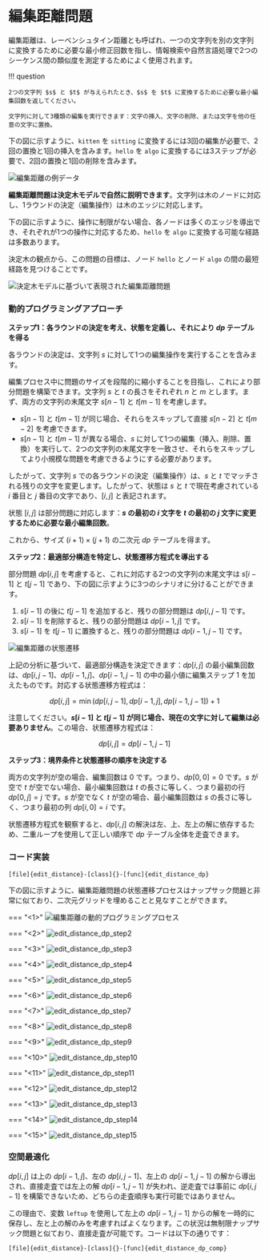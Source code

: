 # 編集距離問題

編集距離は、レーベンシュタイン距離とも呼ばれ、一つの文字列を別の文字列に変換するために必要な最小修正回数を指し、情報検索や自然言語処理で2つのシーケンス間の類似度を測定するためによく使用されます。

!!! question

    2つの文字列 $s$ と $t$ が与えられたとき、$s$ を $t$ に変換するために必要な最小編集回数を返してください。

    文字列に対して3種類の編集を実行できます：文字の挿入、文字の削除、または文字を他の任意の文字に置換。

下の図に示すように、`kitten` を `sitting` に変換するには3回の編集が必要で、2回の置換と1回の挿入を含みます。`hello` を `algo` に変換するには3ステップが必要で、2回の置換と1回の削除を含みます。

![編集距離の例データ](edit_distance_problem.assets/edit_distance_example.png)

**編集距離問題は決定木モデルで自然に説明できます**。文字列は木のノードに対応し、1ラウンドの決定（編集操作）は木のエッジに対応します。

下の図に示すように、操作に制限がない場合、各ノードは多くのエッジを導出でき、それぞれが1つの操作に対応するため、`hello` を `algo` に変換する可能な経路は多数あります。

決定木の観点から、この問題の目標は、ノード `hello` とノード `algo` の間の最短経路を見つけることです。

![決定木モデルに基づいて表現された編集距離問題](edit_distance_problem.assets/edit_distance_decision_tree.png)

### 動的プログラミングアプローチ

**ステップ1：各ラウンドの決定を考え、状態を定義し、それにより $dp$ テーブルを得る**

各ラウンドの決定は、文字列 $s$ に対して1つの編集操作を実行することを含みます。

編集プロセス中に問題のサイズを段階的に縮小することを目指し、これにより部分問題を構築できます。文字列 $s$ と $t$ の長さをそれぞれ $n$ と $m$ とします。まず、両方の文字列の末尾文字 $s[n-1]$ と $t[m-1]$ を考慮します。

- $s[n-1]$ と $t[m-1]$ が同じ場合、それらをスキップして直接 $s[n-2]$ と $t[m-2]$ を考慮できます。
- $s[n-1]$ と $t[m-1]$ が異なる場合、$s$ に対して1つの編集（挿入、削除、置換）を実行して、2つの文字列の末尾文字を一致させ、それらをスキップしてより小規模な問題を考慮できるようにする必要があります。

したがって、文字列 $s$ での各ラウンドの決定（編集操作）は、$s$ と $t$ でマッチされる残りの文字を変更します。したがって、状態は $s$ と $t$ で現在考慮されている $i$ 番目と $j$ 番目の文字であり、$[i, j]$ と表記されます。

状態 $[i, j]$ は部分問題に対応します：**$s$ の最初の $i$ 文字を $t$ の最初の $j$ 文字に変更するために必要な最小編集回数**。

これから、サイズ $(i+1) \times (j+1)$ の二次元 $dp$ テーブルを得ます。

**ステップ2：最適部分構造を特定し、状態遷移方程式を導出する**

部分問題 $dp[i, j]$ を考慮すると、これに対応する2つの文字列の末尾文字は $s[i-1]$ と $t[j-1]$ であり、下の図に示すように3つのシナリオに分けることができます。

1. $s[i-1]$ の後に $t[j-1]$ を追加すると、残りの部分問題は $dp[i, j-1]$ です。
2. $s[i-1]$ を削除すると、残りの部分問題は $dp[i-1, j]$ です。
3. $s[i-1]$ を $t[j-1]$ に置換すると、残りの部分問題は $dp[i-1, j-1]$ です。

![編集距離の状態遷移](edit_distance_problem.assets/edit_distance_state_transfer.png)

上記の分析に基づいて、最適部分構造を決定できます：$dp[i, j]$ の最小編集回数は、$dp[i, j-1]$、$dp[i-1, j]$、$dp[i-1, j-1]$ の中の最小値に編集ステップ $1$ を加えたものです。対応する状態遷移方程式は：

$$
dp[i, j] = \min(dp[i, j-1], dp[i-1, j], dp[i-1, j-1]) + 1
$$

注意してください。**$s[i-1]$ と $t[j-1]$ が同じ場合、現在の文字に対して編集は必要ありません**。この場合、状態遷移方程式は：

$$
dp[i, j] = dp[i-1, j-1]
$$

**ステップ3：境界条件と状態遷移の順序を決定する**

両方の文字列が空の場合、編集回数は $0$ です。つまり、$dp[0, 0] = 0$ です。$s$ が空で $t$ が空でない場合、最小編集回数は $t$ の長さに等しく、つまり最初の行 $dp[0, j] = j$ です。$s$ が空でなく $t$ が空の場合、最小編集回数は $s$ の長さに等しく、つまり最初の列 $dp[i, 0] = i$ です。

状態遷移方程式を観察すると、$dp[i, j]$ の解決は左、上、左上の解に依存するため、二重ループを使用して正しい順序で $dp$ テーブル全体を走査できます。

### コード実装

```src
[file]{edit_distance}-[class]{}-[func]{edit_distance_dp}
```

下の図に示すように、編集距離問題の状態遷移プロセスはナップサック問題と非常に似ており、二次元グリッドを埋めることと見なすことができます。

=== "<1>"
    ![編集距離の動的プログラミングプロセス](edit_distance_problem.assets/edit_distance_dp_step1.png)

=== "<2>"
    ![edit_distance_dp_step2](edit_distance_problem.assets/edit_distance_dp_step2.png)

=== "<3>"
    ![edit_distance_dp_step3](edit_distance_problem.assets/edit_distance_dp_step3.png)

=== "<4>"
    ![edit_distance_dp_step4](edit_distance_problem.assets/edit_distance_dp_step4.png)

=== "<5>"
    ![edit_distance_dp_step5](edit_distance_problem.assets/edit_distance_dp_step5.png)

=== "<6>"
    ![edit_distance_dp_step6](edit_distance_problem.assets/edit_distance_dp_step6.png)

=== "<7>"
    ![edit_distance_dp_step7](edit_distance_problem.assets/edit_distance_dp_step7.png)

=== "<8>"
    ![edit_distance_dp_step8](edit_distance_problem.assets/edit_distance_dp_step8.png)

=== "<9>"
    ![edit_distance_dp_step9](edit_distance_problem.assets/edit_distance_dp_step9.png)

=== "<10>"
    ![edit_distance_dp_step10](edit_distance_problem.assets/edit_distance_dp_step10.png)

=== "<11>"
    ![edit_distance_dp_step11](edit_distance_problem.assets/edit_distance_dp_step11.png)

=== "<12>"
    ![edit_distance_dp_step12](edit_distance_problem.assets/edit_distance_dp_step12.png)

=== "<13>"
    ![edit_distance_dp_step13](edit_distance_problem.assets/edit_distance_dp_step13.png)

=== "<14>"
    ![edit_distance_dp_step14](edit_distance_problem.assets/edit_distance_dp_step14.png)

=== "<15>"
    ![edit_distance_dp_step15](edit_distance_problem.assets/edit_distance_dp_step15.png)

### 空間最適化

$dp[i, j]$ は上の $dp[i-1, j]$、左の $dp[i, j-1]$、左上の $dp[i-1, j-1]$ の解から導出され、直接走査では左上の解 $dp[i-1, j-1]$ が失われ、逆走査では事前に $dp[i, j-1]$ を構築できないため、どちらの走査順序も実行可能ではありません。

この理由で、変数 `leftup` を使用して左上の $dp[i-1, j-1]$ からの解を一時的に保存し、左と上の解のみを考慮すればよくなります。この状況は無制限ナップサック問題と似ており、直接走査が可能です。コードは以下の通りです：

```src
[file]{edit_distance}-[class]{}-[func]{edit_distance_dp_comp}
```